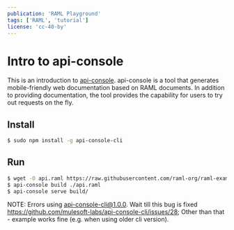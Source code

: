 ```yaml
---
publication: 'RAML Playground'
tags: ['RAML', 'tutorial']
license: 'cc-40-by'
---
```


# Intro to api-console

This is an introduction to [api-console](https://github.com/mulesoft-labs/api-console-cli). api-console is a tool that generates mobile-friendly web documentation based on RAML documents. In addition to providing documentation, the tool provides the capability for users to try out requests on the fly.

## Install

```sh
$ sudo npm install -g api-console-cli
```

## Run

```sh
$ wget -O api.raml https://raw.githubusercontent.com/raml-org/raml-examples/master/helloworld/helloworld.raml
$ api-console build ./api.raml
$ api-console serve build/
```


NOTE:
    Errors using api-console-cli@1.0.0. Wait till this bug is fixed https://github.com/mulesoft-labs/api-console-cli/issues/28; Other than that - example works fine (e.g. when using older cli version).